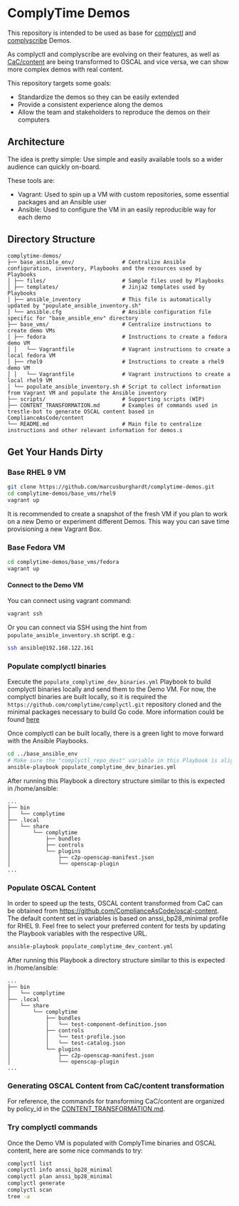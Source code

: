 # ComplyTime Demos

This repository is intended to be used as base for [complyctl](https://github.com/complytime/complyctl) and [complyscribe](https://github.com/complytime/complyscribe) Demos.

As complyctl and complyscribe are evolving on their features, as well as [CaC/content](https://github.com/complianceAsCode/content) are being transformed to OSCAL and vice versa, we can show more complex demos with real content.

This repository targets some goals:
* Standardize the demos so they can be easily extended
* Provide a consistent experience along the demos
* Allow the team and stakeholders to reproduce the demos on their computers

## Architecture

The idea is pretty simple: Use simple and easily available tools so a wider audience can quickly on-board.

These tools are:
* Vagrant: Used to spin up a VM with custom repositories, some essential packages and an Ansible user
* Ansible: Used to configure the VM in an easily reproducible way for each demo

## Directory Structure

```
complytime-demos/
├── base_ansible_env/               # Centralize Ansible configuration, inventory, Playbooks and the resources used by Playbooks
│ ├── files/                        # Sample files used by Playbooks
│ ├── templates/                    # Jinja2 templates used by Playbooks
│ ├── ansible_inventory             # This file is automatically updated by "populate_ansible_inventory.sh"
│ └── ansible.cfg                   # Ansible configuration file specific for "base_ansible_env" directory
├── base_vms/                       # Centralize instructions to create demo VMs
│ ├── fedora                        # Instructions to create a fedora demo VM
│ │   └── Vagrantfile               # Vagrant instructions to create a local fedora VM
│ ├── rhel9                         # Instructions to create a rhel9 demo VM
│ │   └── Vagrantfile               # Vagrant instructions to create a local rhel9 VM
│ └── populate_ansible_inventory.sh # Script to collect information from Vagrant VM and populate the Ansible inventory
├── scripts/                        # Supporting scripts (WIP)
├── CONTENT_TRANSFORMATION.md       # Examples of commands used in trestle-bot to generate OSCAL content based in ComplianceAsCode/content
└── README.md                       # Main file to centralize instructions and other relevant information for demos.s
```

## Get Your Hands Dirty

### Base RHEL 9 VM

```bash
git clone https://github.com/marcusburghardt/complytime-demos.git
cd complytime-demos/base_vms/rhel9
vagrant up
```

It is recommended to create a snapshot of the fresh VM if you plan to work on a new Demo or experiment different Demos.
This way you can save time provisioning a new Vagrant Box.

### Base Fedora VM
```bash
cd complytime-demos/base_vms/fedora
vagrant up
```

#### Connect to the Demo VM

You can connect using vagrant command:
```bash
vagrant ssh
```

Or you can connect via SSH using the hint from `populate_ansible_inventory.sh` script. e.g.:
```bash
ssh ansible@192.168.122.161
```

### Populate complyctl binaries

Execute the `populate_complytime_dev_binaries.yml` Playbook to build complyctl binaries locally and send them to the Demo VM.
For now, the complyctl binaries are built locally, so it is required the `https://github.com/complytime/complyctl.git` repository cloned and the minimal packages necessary to build Go code. More information could be found [here](https://github.com/complytime/complytime/blob/main/docs/INSTALLATION.md)

Once complyctl can be built locally, there is a green light to move forward with the Ansible Playbooks.

```bash
cd ../base_ansible_env
# Make sure the "complyctl_repo_dest" variable in this Playbook is aligned to the directory where the complyctl repository was previously cloned.
ansible-playbook populate_complytime_dev_binaries.yml
```

After running this Playbook a directory structure similar to this is expected in /home/ansible:
```
...
├── bin
│   └── complytime
├── .local
│   └── share
│       └── complytime
│           ├── bundles
│           ├── controls
│           └── plugins
│               ├── c2p-openscap-manifest.json
│               └── openscap-plugin
...
```

### Populate OSCAL Content

In order to speed up the tests, OSCAL content transformed from CaC can be obtained from https://github.com/ComplianceAsCode/oscal-content.
The default content set in variables is based on anssi_bp28_minimal profile for RHEL 9.
Feel free to select your preferred content for tests by updating the Playbook variables with the respective URL.

```bash
ansible-playbook populate_complytime_dev_content.yml
```

After running this Playbook a directory structure similar to this is expected in /home/ansible:
```
...
├── bin
│   └── complytime
├── .local
│   └── share
│       └── complytime
│           ├── bundles
│           │   └── test-component-definition.json
│           ├── controls
│           │   └── test-profile.json
│           │   └── test-catalog.json
│           └── plugins
│               ├── c2p-openscap-manifest.json
│               └── openscap-plugin
...
```

### Generating OSCAL Content from CaC/content transformation

For reference, the commands for transforming CaC/content are organized by policy_id in the [CONTENT_TRANSFORMATION.md](https://github.com/complytime/complytime-demos/blob/d403cb455f4bf6f4e4dd9e7d7fc724d9e0b0e321/CONTENT_TRANSFORMATION.md).

### Try complyctl commands

Once the Demo VM is populated with ComplyTime binaries and OSCAL content, here are some nice commands to try:
```bash
complyctl list
complyctl info anssi_bp28_minimal
complyctl plan anssi_bp28_minimal
complyctl generate
complyctl scan
tree -a
```
